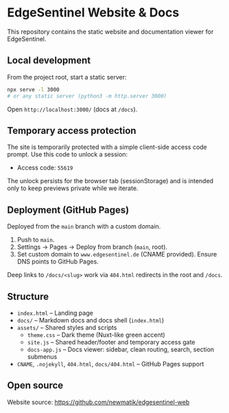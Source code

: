 # EdgeSentinel Website & Docs

This repository contains the static website and documentation viewer for EdgeSentinel.

## Local development

From the project root, start a static server:

```sh
npx serve -l 3000
# or any static server (python3 -m http.server 3000)
```

Open `http://localhost:3000/` (docs at `/docs`).

## Temporary access protection

The site is temporarily protected with a simple client-side access code prompt. Use this code to unlock a session:

- Access code: `55619`

The unlock persists for the browser tab (sessionStorage) and is intended only to keep previews private while we iterate.

## Deployment (GitHub Pages)

Deployed from the `main` branch with a custom domain.

1. Push to `main`.
2. Settings → Pages → Deploy from branch (`main`, root).
3. Set custom domain to `www.edgesentinel.de` (CNAME provided). Ensure DNS points to GitHub Pages.

Deep links to `/docs/<slug>` work via `404.html` redirects in the root and `/docs`.

## Structure

- `index.html` – Landing page
- `docs/` – Markdown docs and docs shell (`index.html`)
- `assets/` – Shared styles and scripts
  - `theme.css` – Dark theme (Nuxt-like green accent)
  - `site.js` – Shared header/footer and temporary access gate
  - `docs-app.js` – Docs viewer: sidebar, clean routing, search, section submenus
- `CNAME`, `.nojekyll`, `404.html`, `docs/404.html` – GitHub Pages support

## Open source

Website source: https://github.com/newmatik/edgesentinel-web
